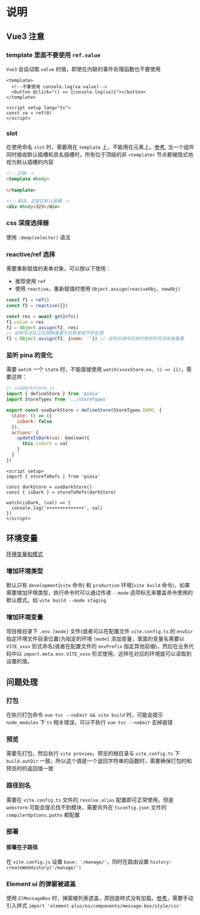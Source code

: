 # 说明

## Vue3 注意

### template 里面不要使用 `ref.value`

`Vue3` 会自动取 `value` 的值，即使在内联的事件处理函数也不要使用

```Vue
<template>
  <!--不要使用 console.log(va.value)-->
  <button @click="() => {console.log(va)}"></button>
</template>

<script setup lang="ts">
const va = ref(0)
</script>
```

### slot

在使用命名 `slot` 时，需要用在 `template` 上，不能用在元素上。[参考](https://cn.vuejs.org/guide/components/slots.html#named-slots), 当一个组件同时接收默认插槽和具名插槽时，所有位于顶级的非 `<template>` 节点都被隐式地视为默认插槽的内容

```html
<!--正确-->
<template #body>
  
</template>

<!--错误，会放在默认插槽-->
<div #body>323</div>
```

### css 深度选择器

使用 `:deep(selector)` 语法

### reactive/ref 选择

需要重新赋值的表单对象，可以按以下使用：

-  推荐使用 `ref`
-  使用 `reactive`，重新赋值时使用 `Object.assign(reaciveObj, newObj)`

```javascript
const f1 = ref()
const f2 = reactive({})

const res = await getInfo()
f1.value = res
f2 = Object.assign(f2, res)
// 这种写法在之后想再重置为空表单就不好处理
f2 = Object.assign(f2, {name: ''}) // 这样后端传回来的其他字段没有被重置
```

### 监听 pina 的变化

需要 `watch` 一个 `state` 时，不能直接使用 `watch(xxxxStore.xx, () => {})`，需要这样：

````javascript
// useDarkStore.js
import { defineStore } from 'pinia'
import StoreTypes from '../storeTypes'

export const useDarkStore = defineStore(StoreTypes.DARK, {
  state: () => ({
    isDark: false
  }),
  actions: {
    updateIsDark(val: boolean){
      this.isDark = val
    }
  }
})

````

```vue
<script setup>
import { storeToRefs } from 'pinia'

const darkStore = useDarkStore()
const { isDark } = storeToRefs(darkStore)

watch(isDark, (val) => {
  console.log('++++++++++++++', val)
})
</script>
```

## 环境变量

[环境变量和模式](https://cn.vitejs.dev/guide/env-and-mode.html#modes)

### 增加环境类型

默认只有 `development`(`vite` 命令) 和 `production` 环境(`vite build` 命令)，如果需要增加环境类型，执行命令时可以通过传递 `--mode` 选项标志来覆盖命令使用的默认模式。如 `vite build --mode staging`

### 增加环境变量

项目根目录下 `.env.[mode]` 文件(或者可以在配置文件 `vite.config.ts` 的 `envDir` 指定环境文件目录位置)为指定的环境 `[mode]` 添加变量，里面的变量名需要以 `VITE_xxxx` 形式命名(或者在配置文件的 `envPrefix` 指定其他前缀)，然后在业务代码中以 `import.meta.env.VITE_xxxx` 形式使用，这样在对应的环境就可以读取到设置的值。

## 问题处理

### 打包

在执行打包命令 `vue-tsc --noEmit && vite build` 时，可能会提示 `node_modules` 下 `ts` 相关错误，可以不执行 `vue-tsc --noEmit` 去掉报错

### 预览

需要先打包，然后执行 `vite preview`，预览的根目录与 `vite.config.ts` 下 `build.outDir` 一致，所以这个值是一个返回字符串的函数时，需要确保打包时和预览时的返回值一致

### 路径别名

需要在 `vite.config.ts` 文件的 `resolve.alias` 配置即可正常使用。但是 `webstorm` 可能会提示找不到模块，需要另外在 `tsconfig.json` 文件的 `compilerOptions.paths` 都配置

### 部署

#### 部署在子路径

在 `vite.config.js` 设置 `base: '/manage/'`，同时在路由设置 `history: createWebHistory('/manage/')`

### Element ui 的弹窗被遮盖

使用 `ElMessageBox` 时，弹窗被列表遮盖，原因是样式没有加载。[参考](https://element-plus.gitee.io/zh-CN/guide/quickstart.html#%E6%89%8B%E5%8A%A8%E5%AF%BC%E5%85%A5)，需要手动引入样式 `import 'element-plus/es/components/message-box/style/css'`
